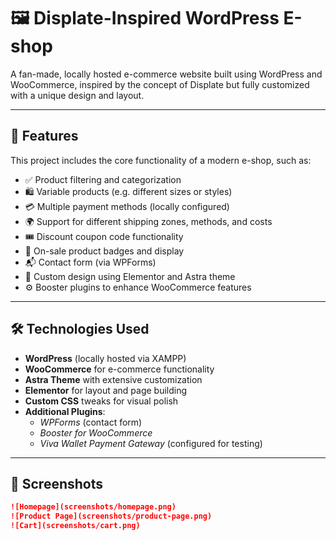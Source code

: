 # 🖼️ Displate-Inspired WordPress E-shop

A fan-made, locally hosted e-commerce website built using WordPress and WooCommerce, inspired by the concept of Displate but fully customized with a unique design and layout.

---

## 🚀 Features

This project includes the core functionality of a modern e-shop, such as:

- ✅ Product filtering and categorization
- 🛍️ Variable products (e.g. different sizes or styles)
- 💳 Multiple payment methods (locally configured)
- 🌍 Support for different shipping zones, methods, and costs
- 🎟️ Discount coupon code functionality
- 🔖 On-sale product badges and display
- 📬 Contact form (via WPForms)
- 🧩 Custom design using Elementor and Astra theme
- ⚙️ Booster plugins to enhance WooCommerce features

---

## 🛠️ Technologies Used

- **WordPress** (locally hosted via XAMPP)
- **WooCommerce** for e-commerce functionality
- **Astra Theme** with extensive customization
- **Elementor** for layout and page building
- **Custom CSS** tweaks for visual polish
- **Additional Plugins**:
  - *WPForms* (contact form)
  - *Booster for WooCommerce*
  - *Viva Wallet Payment Gateway* (configured for testing)

---

## 📸 Screenshots

```markdown
![Homepage](screenshots/homepage.png)
![Product Page](screenshots/product-page.png)
![Cart](screenshots/cart.png)
